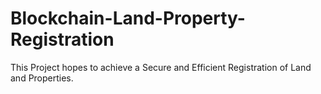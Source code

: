 # Blockchain-Land-Property-Registration
This Project hopes to achieve a Secure and Efficient Registration of Land and Properties.

